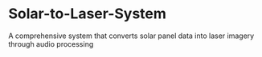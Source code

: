 # Solar-to-Laser-System
A comprehensive system that converts solar panel data into laser imagery through audio processing
